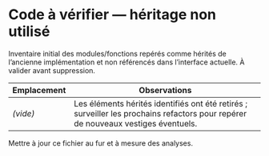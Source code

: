 # Code à vérifier — héritage non utilisé

Inventaire initial des modules/fonctions repérés comme hérités de l’ancienne implémentation et non référencés dans l’interface actuelle. À valider avant suppression.

| Emplacement | Observations |
|-------------|--------------|
| *(vide)* | Les éléments hérités identifiés ont été retirés ; surveiller les prochains refactors pour repérer de nouveaux vestiges éventuels. |

Mettre à jour ce fichier au fur et à mesure des analyses.

